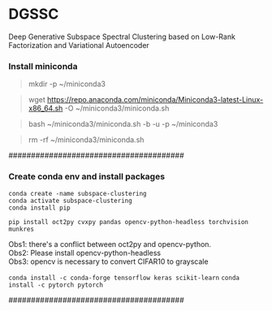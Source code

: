 # DGSSC
Deep Generative Subspace Spectral Clustering based on Low-Rank Factorization and Variational Autoencoder

### Install miniconda #################

> mkdir -p ~/miniconda3
 
>wget https://repo.anaconda.com/miniconda/Miniconda3-latest-Linux-x86_64.sh -O ~/miniconda3/miniconda.sh

>bash ~/miniconda3/miniconda.sh -b -u -p ~/miniconda3

>rm -rf ~/miniconda3/miniconda.sh

#######################################
### Create conda env and install packages ###
```
conda create -name subspace-clustering
conda activate subspace-clustering
conda install pip
```
```pip install oct2py cvxpy pandas opencv-python-headless torchvision munkres```

Obs1: there's a conflict between oct2py and opencv-python.
<br>Obs2: Please install opencv-python-headless
<br>Obs3: opencv is necessary to convert CIFAR10 to grayscale

```conda install -c conda-forge tensorflow keras scikit-learn```
```conda install -c pytorch pytorch```

#######################################